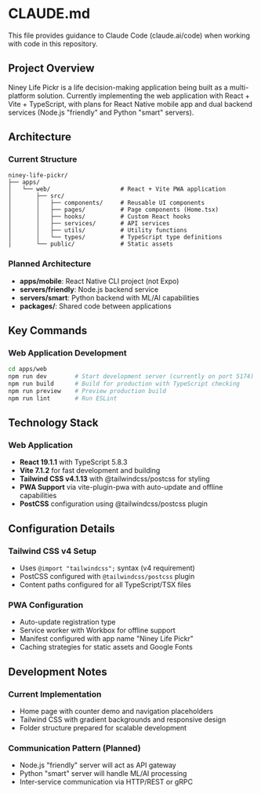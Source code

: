 # CLAUDE.md

This file provides guidance to Claude Code (claude.ai/code) when working with code in this repository.

## Project Overview

Niney Life Pickr is a life decision-making application being built as a multi-platform solution. Currently implementing the web application with React + Vite + TypeScript, with plans for React Native mobile app and dual backend services (Node.js "friendly" and Python "smart" servers).

## Architecture

### Current Structure
```
niney-life-pickr/
├── apps/
│   └── web/                    # React + Vite PWA application
│       ├── src/
│       │   ├── components/     # Reusable UI components
│       │   ├── pages/          # Page components (Home.tsx)
│       │   ├── hooks/          # Custom React hooks
│       │   ├── services/       # API services
│       │   ├── utils/          # Utility functions
│       │   └── types/          # TypeScript type definitions
│       └── public/             # Static assets
```

### Planned Architecture
- **apps/mobile**: React Native CLI project (not Expo)
- **servers/friendly**: Node.js backend service
- **servers/smart**: Python backend with ML/AI capabilities
- **packages/**: Shared code between applications

## Key Commands

### Web Application Development
```bash
cd apps/web
npm run dev        # Start development server (currently on port 5174)
npm run build      # Build for production with TypeScript checking
npm run preview    # Preview production build
npm run lint       # Run ESLint
```

## Technology Stack

### Web Application
- **React 19.1.1** with TypeScript 5.8.3
- **Vite 7.1.2** for fast development and building
- **Tailwind CSS v4.1.13** with @tailwindcss/postcss for styling
- **PWA Support** via vite-plugin-pwa with auto-update and offline capabilities
- **PostCSS** configuration using @tailwindcss/postcss plugin

## Configuration Details

### Tailwind CSS v4 Setup
- Uses `@import "tailwindcss";` syntax (v4 requirement)
- PostCSS configured with `@tailwindcss/postcss` plugin
- Content paths configured for all TypeScript/TSX files

### PWA Configuration
- Auto-update registration type
- Service worker with Workbox for offline support
- Manifest configured with app name "Niney Life Pickr"
- Caching strategies for static assets and Google Fonts

## Development Notes

### Current Implementation
- Home page with counter demo and navigation placeholders
- Tailwind CSS with gradient backgrounds and responsive design
- Folder structure prepared for scalable development

### Communication Pattern (Planned)
- Node.js "friendly" server will act as API gateway
- Python "smart" server will handle ML/AI processing
- Inter-service communication via HTTP/REST or gRPC